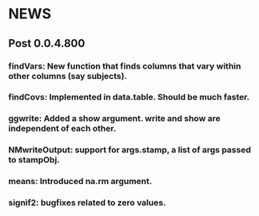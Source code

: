 # NEWS
## Post 0.0.4.800
### findVars: New function that finds columns that vary within other columns (say subjects).
### findCovs: Implemented in data.table. Should be much faster.
### ggwrite: Added a show argument. write and show are independent of each other.
### NMwriteOutput: support for args.stamp, a list of args passed to stampObj.
### means: Introduced na.rm argument. 
### signif2: bugfixes related to zero values.
